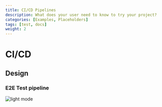 ```yaml
---
title: CI/CD Pipelines
description: What does your user need to know to try your project?
categories: [Examples, Placeholders]
tags: [test, docs]
weight: 2
---
```



# CI/CD

## Design
### E2E Test pipeline
![light mode](/img/e2e-test-workflow.svg)
